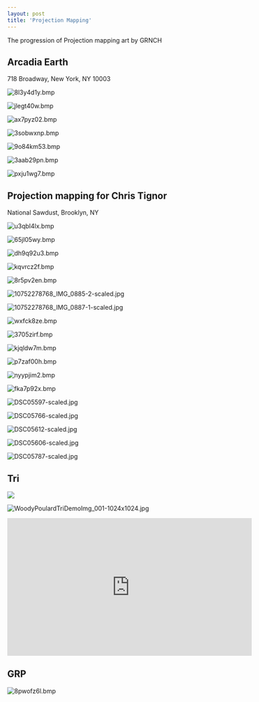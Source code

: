 ```yaml
---
layout: post
title: 'Projection Mapping'
---
```

The progression of Projection mapping art by GRNCH


## Arcadia Earth

718 Broadway, New York, NY 10003

![8l3y4d1y.bmp](https://github.com/grinchdubs/grnch.xyz_photos/blob/main/PM_Website/8l3y4d1y.bmp)

![jlegt40w.bmp](https://github.com/grinchdubs/grnch.xyz_photos/blob/main/PM_Website/jlegt40w.bmp)

![ax7pyz02.bmp](https://github.com/grinchdubs/grnch.xyz_photos/blob/main/PM_Website/ax7pyz02.bmp)

![3sobwxnp.bmp](https://github.com/grinchdubs/grnch.xyz_photos/blob/main/PM_Website/3sobwxnp.bmp)

![9o84km53.bmp](https://github.com/grinchdubs/grnch.xyz_photos/blob/main/PM_Website/9o84km53.bmp)

![3aab29pn.bmp](https://github.com/grinchdubs/grnch.xyz_photos/blob/main/PM_Website/3aab29pn.bmp)

![pxju1wg7.bmp](https://github.com/grinchdubs/grnch.xyz_photos/blob/main/PM_Website/pxju1wg7.bmp)

## Projection mapping for Chris Tignor

National Sawdust, Brooklyn, NY

![u3qbl4lx.bmp](https://github.com/grinchdubs/grnch.xyz_photos/blob/main/PM_Website/u3qbl4lx.bmp)

![65jl05wy.bmp](https://github.com/grinchdubs/grnch.xyz_photos/blob/main/PM_Website/65jl05wy.bmp)

![dh9q92u3.bmp](https://github.com/grinchdubs/grnch.xyz_photos/blob/main/PM_Website/dh9q92u3.bmp)

![kqvrcz2f.bmp](https://github.com/grinchdubs/grnch.xyz_photos/blob/main/PM_Website/kqvrcz2f.bmp)

![8r5pv2en.bmp](https://github.com/grinchdubs/grnch.xyz_photos/blob/main/PM_Website/8r5pv2en.bmp)

![10752278768_IMG_0885-2-scaled.jpg](https://github.com/grinchdubs/grnch.xyz_photos/blob/main/PM_Website/10752278768_IMG_0885-2-scaled.jpg)

![10752278768_IMG_0887-1-scaled.jpg](https://github.com/grinchdubs/grnch.xyz_photos/blob/main/PM_Website/10752278768_IMG_0887-1-scaled.jpg)

![wxfck8ze.bmp](https://github.com/grinchdubs/grnch.xyz_photos/blob/main/PM_Website/wxfck8ze.bmp)

![3705zirf.bmp](https://github.com/grinchdubs/grnch.xyz_photos/blob/main/PM_Website/3705zirf.bmp)

![kjqldw7m.bmp](https://github.com/grinchdubs/grnch.xyz_photos/blob/main/PM_Website/kjqldw7m.bmp)

![p7zaf00h.bmp](https://github.com/grinchdubs/grnch.xyz_photos/blob/main/PM_Website/p7zaf00h.bmp)

![nyypjim2.bmp](https://github.com/grinchdubs/grnch.xyz_photos/blob/main/PM_Website/nyypjim2.bmp)

![fka7p92x.bmp](https://github.com/grinchdubs/grnch.xyz_photos/blob/main/PM_Website/fka7p92x.bmp)

![DSC05597-scaled.jpg](https://github.com/grinchdubs/grnch.xyz_photos/blob/main/PM_Website/DSC05597-scaled.jpg)

![DSC05766-scaled.jpg](https://github.com/grinchdubs/grnch.xyz_photos/blob/main/PM_Website/DSC05766-scaled.jpg)

![DSC05612-scaled.jpg](https://github.com/grinchdubs/grnch.xyz_photos/blob/main/PM_Website/DSC05612-scaled.jpg)

![DSC05606-scaled.jpg](https://github.com/grinchdubs/grnch.xyz_photos/blob/main/PM_Website/DSC05606-scaled.jpg)

![DSC05787-scaled.jpg](https://github.com/grinchdubs/grnch.xyz_photos/blob/main/PM_Website/DSC05787-scaled.jpg)

## Tri

![](https://github.com/grinchdubs/grnch.xyz_photos/blob/main/PM_Website/10955543_855522948365_2446261992885778205_n.jpg)

![WoodyPoulardTriDemoImg_001-1024x1024.jpg](https://github.com/grinchdubs/grnch.xyz_photos/blob/main/PM_Website/WoodyPoulardTriDemoImg_001-1024x1024.jpg)

<iframe width="560" height="315" src="https://www.youtube.com/embed/MyUFCqx-Z6M?si=uQkcUyYkxZbjvt4m" title="YouTube video player" frameborder="0" allow="accelerometer; autoplay; clipboard-write; encrypted-media; gyroscope; picture-in-picture; web-share" referrerpolicy="strict-origin-when-cross-origin" allowfullscreen></iframe>

## GRP

![8pwofz6l.bmp](https://github.com/grinchdubs/grnch.xyz_photos/blob/main/PM_Website/8pwofz6l.bmp)

